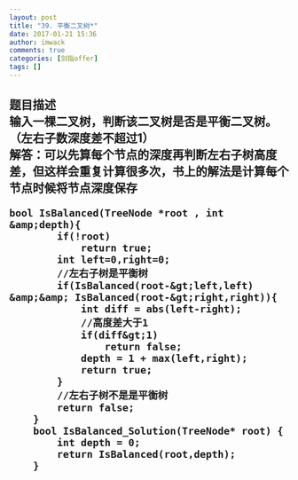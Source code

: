 ```yaml
---
layout: post
title: "39.	平衡二叉树*"
date: 2017-01-21 15:36
author: imwack
comments: true
categories: [剑指offer]
tags: []
---
```

<h2 class="subject-item-title">题目描述


<div class="subject-describe">输入一棵二叉树，判断该二叉树是否是平衡二叉树。（左右子数深度差不超过1）</div>
<div class="subject-describe"></div>
<div class="subject-describe">解答：可以先算每个节点的深度再判断左右子树高度差，但这样会重复计算很多次，书上的解法是计算每个节点时候将节点深度保存</div>

	bool IsBalanced(TreeNode *root , int &amp;depth){
            if(!root)
                return true;
            int left=0,right=0;
            //左右子树是平衡树
            if(IsBalanced(root-&gt;left,left) &amp;&amp; IsBalanced(root-&gt;right,right)){
                int diff = abs(left-right);
                //高度差大于1
                if(diff&gt;1)
                    return false;
                depth = 1 + max(left,right);
                return true;
            }
            //左右子树不是是平衡树
            return false;
        }
        bool IsBalanced_Solution(TreeNode* root) {
            int depth = 0;
            return IsBalanced(root,depth);
        } 

</div>
